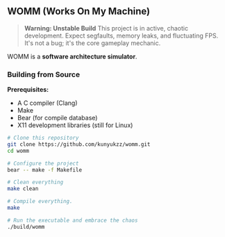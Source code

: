 ## WOMM (Works On My Machine)

> **Warning: Unstable Build**
> This project is in active, chaotic development. Expect segfaults, memory leaks, and fluctuating FPS.
> It's not a bug; it's the core gameplay mechanic.

WOMM is a **software architecture simulator**. 

### Building from Source

**Prerequisites:**
*   A C compiler (Clang)
*   Make
*   Bear (for compile database)
*   X11 development libraries (still for Linux)

```bash
# Clone this repository 
git clone https://github.com/kunyukzz/womm.git
cd womm

# Configure the project
bear -- make -f Makefile

# Clean everything
make clean

# Compile everything. 
make

# Run the executable and embrace the chaos
./build/womm

